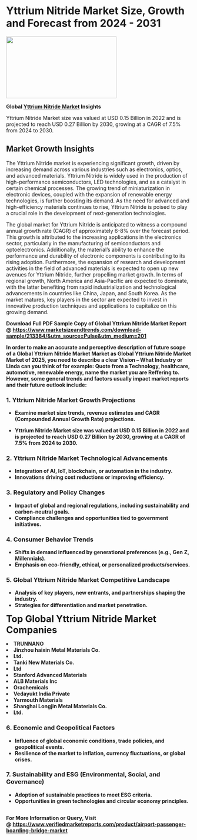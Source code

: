 <H1>Yttrium Nitride Market Size, Growth and Forecast from 2024 - 2031</H1><img class="aligncenter size-medium wp-image-584254" src="https://thirdeyenews.in/wp-content/uploads/2024/09/Global-Market-Research-300x168.jpeg" alt="" width="300" height="168" /><p><strong>Global&nbsp;<a href="https://www.marketsizeandtrends.com/download-sample/213384/&amp;utm_source=Pulse&amp;utm_medium=201">Yttrium Nitride Market</a> Insights</strong></p><p>Yttrium Nitride Market size was valued at USD 0.15 Billion in 2022 and is projected to reach USD 0.27 Billion by 2030, growing at a CAGR of 7.5% from 2024 to 2030.</p><p><h2>Market Growth Insights</h2> <p>The Yttrium Nitride market is experiencing significant growth, driven by increasing demand across various industries such as electronics, optics, and advanced materials. Yttrium Nitride is widely used in the production of high-performance semiconductors, LED technologies, and as a catalyst in certain chemical processes. The growing trend of miniaturization in electronic devices, coupled with the expansion of renewable energy technologies, is further boosting its demand. As the need for advanced and high-efficiency materials continues to rise, Yttrium Nitride is poised to play a crucial role in the development of next-generation technologies.</p> <p><strong></strong></p> <p>The global market for Yttrium Nitride is anticipated to witness a compound annual growth rate (CAGR) of approximately 6-8% over the forecast period. This growth is attributed to the increasing applications in the electronics sector, particularly in the manufacturing of semiconductors and optoelectronics. Additionally, the material’s ability to enhance the performance and durability of electronic components is contributing to its rising adoption. Furthermore, the expansion of research and development activities in the field of advanced materials is expected to open up new avenues for Yttrium Nitride, further propelling market growth. In terms of regional growth, North America and Asia-Pacific are expected to dominate, with the latter benefiting from rapid industrialization and technological advancements in countries like China, Japan, and South Korea. As the market matures, key players in the sector are expected to invest in innovative production techniques and applications to capitalize on this growing demand.</p> <p><strong></p><p><span class=""><strong>Download Full PDF Sample Copy of Global Yttrium Nitride Market Report</strong> @ <a href="https://www.marketsizeandtrends.com/download-sample/213384/&amp;utm_source=Pulse&amp;utm_medium=201" target="_blank">https://www.marketsizeandtrends.com/download-sample/213384/&amp;utm_source=Pulse&amp;utm_medium=201</a></span></p><p>In order to make an accurate and perceptive description of future scope of a Global&nbsp;Yttrium Nitride Market Market as Global&nbsp;Yttrium Nitride Market Market of 2025, you need to describe a clear Vision &ndash; What Industry or Linda can you think of for example: Quote from a Technology, healthcare, automotive, renewable energy, name the market you are Reffering to. However, some general trends and factors usually impact market reports and their future outlook include:</p><h3>1.&nbsp;<strong>Yttrium Nitride Market Growth Projections</strong></h3><ul><li>Examine market size trends, revenue estimates and CAGR (Compounded Annual Growth Rate) projections.</li><li><p>Yttrium Nitride Market size was valued at USD 0.15 Billion in 2022 and is projected to reach USD 0.27 Billion by 2030, growing at a CAGR of 7.5% from 2024 to 2030.</p></li></ul><h3>2.&nbsp;<strong>Yttrium Nitride Market Technological Advancements</strong></h3><ul><li>Integration of AI, IoT, blockchain, or automation in the industry.</li><li>Innovations driving cost reductions or improving efficiency.</li></ul><h3>3.&nbsp;<strong>Regulatory and Policy Changes</strong></h3><ul><li>Impact of global and regional regulations, including sustainability and carbon-neutral goals.</li><li>Compliance challenges and opportunities tied to government initiatives.</li></ul><h3>4.&nbsp;<strong>Consumer Behavior Trends</strong></h3><ul><li>Shifts in demand influenced by generational preferences (e.g., Gen Z, Millennials).</li><li>Emphasis on eco-friendly, ethical, or personalized products/services.</li></ul><h3>5.&nbsp;<strong>Global Yttrium Nitride Market Competitive Landscape</strong></h3><ul><li>Analysis of key players, new entrants, and partnerships shaping the industry.</li><li>Strategies for differentiation and market penetration.</li></ul><p data-pm-slice="1 1 []"><span style="color: inherit; font-family: inherit; font-size: 25px;">Top Global Yttrium Nitride Market Companies</span></p><div class="" data-test-id=""><p><li>TRUNNANO</li><li> Jinzhou haixin Metal Materials Co.</li><li> Ltd.</li><li> Tanki New Materials Co.</li><li> Ltd</li><li> Stanford Advanced Materials</li><li> ALB Materials Inc</li><li> Orachemicals</li><li> Vedayukt India Private</li><li> Yarmouth Materials</li><li> Shanghai Longjin Metal Materials Co.</li><li> Ltd.</li></p></div><h3>6.&nbsp;<strong>Economic and Geopolitical Factors</strong></h3><ul><li>Influence of global economic conditions, trade policies, and geopolitical events.</li><li>Resilience of the market to inflation, currency fluctuations, or global crises.</li></ul><h3>7.&nbsp;<strong>Sustainability and ESG (Environmental, Social, and Governance)</strong></h3><ul><li>Adoption of sustainable practices to meet ESG criteria.</li><li>Opportunities in green technologies and circular economy principles.</li></ul><h2><strong style="font-size: 14px;">For More Information or Query, Visit @&nbsp;</strong><a style="background-color: #ffffff; font-size: 14px;" href="https://www.marketsizeandtrends.com/report/yttrium-nitride-market/" target="_blank">https://www.verifiedmarketreports.com/product/airport-passenger-boarding-bridge-market</a></h2>
